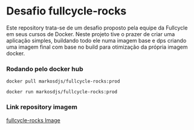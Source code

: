  # Desafio fullcycle-rocks
 Este repository trata-se de um desafio proposto pela equipe da Fullcycle em seus cursos de Docker. 
 Neste projeto tive o prazer de criar uma aplicação simples, buildando todo ele numa imagem base e dps criando uma imagem final com base no build para otimização da própria imagem docker.
 
### Rodando pelo docker hub

`docker pull markosdjs/fullcycle-rocks:prod` 

`docker run markosdjs/fullcycle-rocks:prod` 

### Link repository imagem
[fullcycle-rocks Image](https://hub.docker.com/repository/docker/markosdjs/fullcycle-rocks/tags/prod/sha256-80a9a3d77067307a1fc9dd8b09c5606d81a87711f7f07efd6c66dc0a45c78e4f)